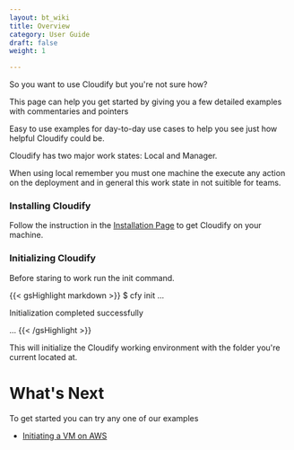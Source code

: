 ```yaml
---
layout: bt_wiki
title: Overview
category: User Guide
draft: false
weight: 1

---
```


So you want to use Cloudify but you're not sure how?

This page can help you get started by giving you a few detailed examples with commentaries and pointers

Easy to use examples for day-to-day use cases to help you see just how helpful Cloudify could be.

Cloudify has two major work states: Local and Manager.

When using local remember you must one machine the execute any action on the deployment and in general this work state in not suitible for teams.

### Installing Cloudify

Follow the instruction in the [Installation Page](http://stage-docs.getcloudify.org/howto/intro/installation/) to get Cloudify on your machine.

### Initializing Cloudify

Before staring to work run the init command.

{{< gsHighlight  markdown  >}}
$ cfy init
...

Initialization completed successfully

...
{{< /gsHighlight >}}

This will initialize the Cloudify working environment with the folder you're current located at.


# What's Next

To get started you can try any one of our examples
* [Initiating a VM on AWS](http://stage-docs.getcloudify.org/howto/user_guide/aws-vm/)